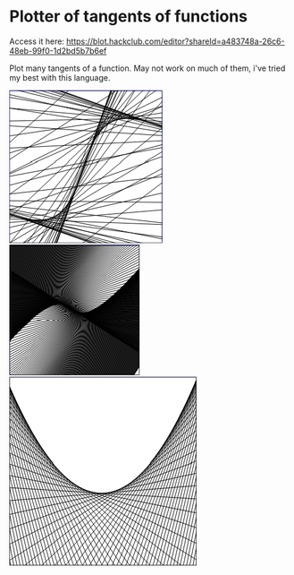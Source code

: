 # Plotter of tangents of functions

Access it here: https://blot.hackclub.com/editor?shareId=a483748a-26c6-48eb-99f0-1d2bd5b7b6ef

Plot many tangents of a function.
May not work on much of them, i've tried my best with this language.

![sine](/sine.png)
![polynomial](/polynomial.png)
![quadratic](/quadratic.png)
